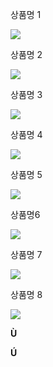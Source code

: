 ﻿상품명 1

![](Aspose.Words.b2a4baf3-52fc-429f-8d8a-11c26b60cd6e.001.png)

상품명 2

![](Aspose.Words.b2a4baf3-52fc-429f-8d8a-11c26b60cd6e.001.png)

상품명 3

![](Aspose.Words.b2a4baf3-52fc-429f-8d8a-11c26b60cd6e.001.png)

상품명 4

![](Aspose.Words.b2a4baf3-52fc-429f-8d8a-11c26b60cd6e.001.png)

상품명 5

![](Aspose.Words.b2a4baf3-52fc-429f-8d8a-11c26b60cd6e.001.png)

상품명6

![](Aspose.Words.b2a4baf3-52fc-429f-8d8a-11c26b60cd6e.001.png)

상품명 7

![](Aspose.Words.b2a4baf3-52fc-429f-8d8a-11c26b60cd6e.001.png)

상품명 8

![](Aspose.Words.b2a4baf3-52fc-429f-8d8a-11c26b60cd6e.001.png)

**Ù**

**Ú**
